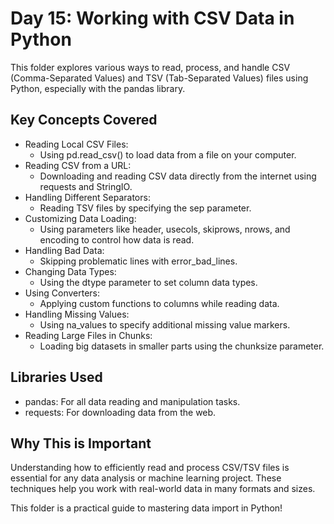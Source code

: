 # Day 15: Working with CSV Data in Python

This folder explores various ways to read, process, and handle CSV (Comma-Separated Values) and TSV (Tab-Separated Values) files using Python, especially with the pandas library.

## Key Concepts Covered

- Reading Local CSV Files:
  - Using pd.read_csv() to load data from a file on your computer.
- Reading CSV from a URL:
  - Downloading and reading CSV data directly from the internet using requests and StringIO.
- Handling Different Separators:
  - Reading TSV files by specifying the sep parameter.
- Customizing Data Loading:
  - Using parameters like header, usecols, skiprows, nrows, and encoding to control how data is read.
- Handling Bad Data:
  - Skipping problematic lines with error_bad_lines.
- Changing Data Types:
  - Using the dtype parameter to set column data types.
- Using Converters:
  - Applying custom functions to columns while reading data.
- Handling Missing Values:
  - Using na_values to specify additional missing value markers.
- Reading Large Files in Chunks:
  - Loading big datasets in smaller parts using the chunksize parameter.

## Libraries Used

- pandas: For all data reading and manipulation tasks.
- requests: For downloading data from the web.

## Why This is Important

Understanding how to efficiently read and process CSV/TSV files is essential for any data analysis or machine learning project. These techniques help you work with real-world data in many formats and sizes.

This folder is a practical guide to mastering data import in Python! 